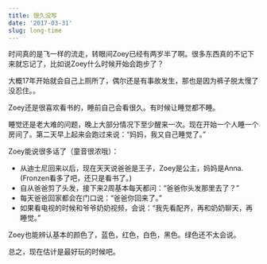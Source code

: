 ```yaml
---
title: 很久没写
date: '2017-03-31'
slug: long-time
---
```


时间真的是飞一样的流走，转眼间Zoey已经有两岁半了啊。很多东西真的不记下来就忘记了，比如说Zoey什么时候开始会跑步了？

大概17年开始就会自己上厕所了，偶尔还是有事故发生，那也是因为裤子脱太慢了没忍住。。

Zoey还是很喜欢看书的，睡前自己会看很久。有时候让睡觉都不睡。

睡觉还是老大难的问题，晚上大部分情况下至少醒来一次。现在开始一个人睡一个房间了。第二天早上起来会跑过来说：“妈妈，我又自己睡觉了。”

Zoey能说很多话了（童音很浓哦）：

- 从迪士尼回来以后，现在天天说爸爸是王子，Zoey是公主，妈妈是Anna. (Fronzen看多了吧，还只是看书了。)
- 自从爸爸剪了头发，接下来2周基本每天都问：“爸爸你头发那里去了？”
- 每天爸爸回家都会在门口说：“爸爸你回来了。”
- 如果看电视的时候和爷爷奶奶视频，会说：“我先看配齐，再和奶奶聊天，再睡觉。”

Zoey也能辨认基本的颜色了，蓝色，红色，白色，黑色。绿色还不太会说。

总之，现在估计是最好玩的时候吧。
